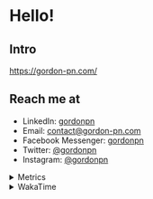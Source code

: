# Hello!

## Intro

<https://gordon-pn.com/>

## Reach me at

- LinkedIn: [gordonpn](https://www.linkedin.com/in/gordonpn/)
- Email: [contact@gordon-pn.com](mailto:contact@gordon-pn.com)
- Facebook Messenger: [gordonpn](https://www.messenger.com/t/Gordonpn)
- Twitter: [@gordonpn](https://twitter.com/Gordonpn)
- Instagram: [@gordonpn](https://www.instagram.com/gordonpn/)

<details>
  <summary>Metrics</summary>

  <img align="center" src="https://github.com/gordonpn/gordonpn/blob/master/github-metrics.svg" alt="GitHub Metrics">

</details>

<details>
  <summary>WakaTime</summary>

  <!--START_SECTION:waka-->
📊 **This Week I Spent My Time On** 

```text
💬 Programming Languages: 
Other                    19 hrs 20 mins      ███████████████████████░░   92.89 % 
TypeScript               38 mins             █░░░░░░░░░░░░░░░░░░░░░░░░   03.12 % 
Java                     28 mins             █░░░░░░░░░░░░░░░░░░░░░░░░   02.29 % 
JavaScript               6 mins              ░░░░░░░░░░░░░░░░░░░░░░░░░   00.53 % 
JSON                     4 mins              ░░░░░░░░░░░░░░░░░░░░░░░░░   00.38 % 

🔥 Editors: 
Chrome                   10 hrs 7 mins       ████████████░░░░░░░░░░░░░   48.64 % 
Slack                    2 hrs 47 mins       ███░░░░░░░░░░░░░░░░░░░░░░   13.38 % 
iTerm2                   2 hrs 11 mins       ███░░░░░░░░░░░░░░░░░░░░░░   10.49 % 
Firefox                  1 hr 23 mins        ██░░░░░░░░░░░░░░░░░░░░░░░   06.71 % 
IntelliJ IDEA            1 hr 13 mins        █░░░░░░░░░░░░░░░░░░░░░░░░   05.87 % 
```


 Last Updated on 30/09/2025 10:26:10 UTC
<!--END_SECTION:waka-->
</details>
